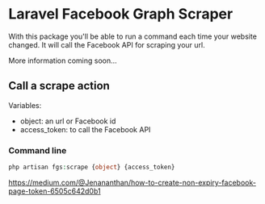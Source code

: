 # Laravel Facebook Graph Scraper

With this package you'll be able to run a command each time your website changed. It will call the Facebook API for scraping your url.

More information coming soon...


## Call a scrape action

Variables:
- object: an url or Facebook id
- access_token: to call the Facebook API

### Command line
```php
php artisan fgs:scrape {object} {access_token}
```


https://medium.com/@Jenananthan/how-to-create-non-expiry-facebook-page-token-6505c642d0b1
